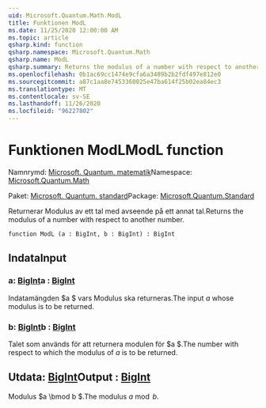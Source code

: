 ```yaml
---
uid: Microsoft.Quantum.Math.ModL
title: Funktionen ModL
ms.date: 11/25/2020 12:00:00 AM
ms.topic: article
qsharp.kind: function
qsharp.namespace: Microsoft.Quantum.Math
qsharp.name: ModL
qsharp.summary: Returns the modulus of a number with respect to another number.
ms.openlocfilehash: 0b1ac69cc1474e9cfa6a3489b2b2fdf497e812e0
ms.sourcegitcommit: a87c1aa8e7453360025e47ba614f25b02ea84ec3
ms.translationtype: MT
ms.contentlocale: sv-SE
ms.lasthandoff: 11/26/2020
ms.locfileid: "96227802"
---
```

# <a name="modl-function"></a><span data-ttu-id="a00f5-102">Funktionen ModL</span><span class="sxs-lookup"><span data-stu-id="a00f5-102">ModL function</span></span>

<span data-ttu-id="a00f5-103">Namnrymd: [Microsoft. Quantum. matematik](xref:Microsoft.Quantum.Math)</span><span class="sxs-lookup"><span data-stu-id="a00f5-103">Namespace: [Microsoft.Quantum.Math](xref:Microsoft.Quantum.Math)</span></span>

<span data-ttu-id="a00f5-104">Paket: [Microsoft. Quantum. standard](https://nuget.org/packages/Microsoft.Quantum.Standard)</span><span class="sxs-lookup"><span data-stu-id="a00f5-104">Package: [Microsoft.Quantum.Standard](https://nuget.org/packages/Microsoft.Quantum.Standard)</span></span>


<span data-ttu-id="a00f5-105">Returnerar Modulus av ett tal med avseende på ett annat tal.</span><span class="sxs-lookup"><span data-stu-id="a00f5-105">Returns the modulus of a number with respect to another number.</span></span>

```qsharp
function ModL (a : BigInt, b : BigInt) : BigInt
```


## <a name="input"></a><span data-ttu-id="a00f5-106">Indata</span><span class="sxs-lookup"><span data-stu-id="a00f5-106">Input</span></span>

### <a name="a--bigint"></a><span data-ttu-id="a00f5-107">a: [BigInt](xref:microsoft.quantum.lang-ref.bigint)</span><span class="sxs-lookup"><span data-stu-id="a00f5-107">a : [BigInt](xref:microsoft.quantum.lang-ref.bigint)</span></span>

<span data-ttu-id="a00f5-108">Indatamängden $a $ vars Modulus ska returneras.</span><span class="sxs-lookup"><span data-stu-id="a00f5-108">The input $a$ whose modulus is to be returned.</span></span>


### <a name="b--bigint"></a><span data-ttu-id="a00f5-109">b: [BigInt](xref:microsoft.quantum.lang-ref.bigint)</span><span class="sxs-lookup"><span data-stu-id="a00f5-109">b : [BigInt](xref:microsoft.quantum.lang-ref.bigint)</span></span>

<span data-ttu-id="a00f5-110">Talet som används för att returnera modulen för $a $.</span><span class="sxs-lookup"><span data-stu-id="a00f5-110">The number with respect to which the modulus of $a$ is to be returned.</span></span>



## <a name="output--bigint"></a><span data-ttu-id="a00f5-111">Utdata: [BigInt](xref:microsoft.quantum.lang-ref.bigint)</span><span class="sxs-lookup"><span data-stu-id="a00f5-111">Output : [BigInt](xref:microsoft.quantum.lang-ref.bigint)</span></span>

<span data-ttu-id="a00f5-112">Modulus $a \bmod b $.</span><span class="sxs-lookup"><span data-stu-id="a00f5-112">The modulus $a \bmod b$.</span></span>
